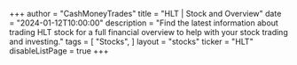 +++
author = "CashMoneyTrades"
title = "HLT | Stock and Overview"
date = "2024-01-12T10:00:00"
description = "Find the latest information about trading HLT stock for a full financial overview to help with your stock trading and investing."
tags = [
   "Stocks",
]
layout = "stocks"
ticker = "HLT"
disableListPage = true
+++
